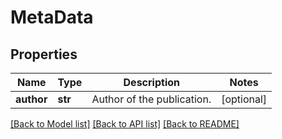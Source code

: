 # MetaData

## Properties
Name | Type | Description | Notes
------------ | ------------- | ------------- | -------------
**author** | **str** | Author of the publication. | [optional] 

[[Back to Model list]](../README.md#documentation-for-models) [[Back to API list]](../README.md#documentation-for-api-endpoints) [[Back to README]](../README.md)


